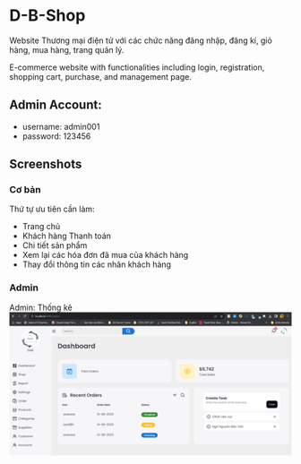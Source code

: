 # D-B-Shop

<p>Website Thương mại điện tử với các chức năng đăng nhập, đăng kí, giỏ hàng, mua hàng, trang quản lý. </p>
<p>E-commerce website with functionalities including login, registration, shopping cart, purchase, and management page.</p>

## Admin Account:

- username: admin001
- password: 123456

## Screenshots

### Cơ bản

Thứ tự ưu tiên cần làm:

- Trang chủ
- Khách hàng Thanh toán
- Chi tiết sản phẩm
- Xem lại các hóa đơn đã mua của khách hàng
- Thay đổi thông tin các nhân khách hàng

### Admin

Admin: Thống kê
![Trang chủ](./screenshots/adminDashBoard.png)
